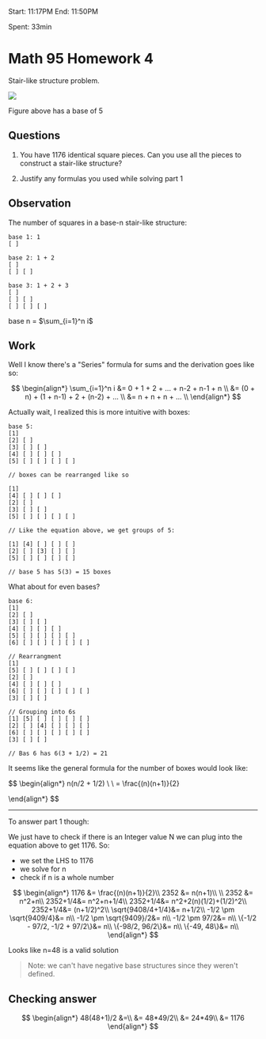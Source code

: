 Start: 11:17PM
End: 11:50PM

Spent: 33min

# Math 95 Homework 4

Stair-like structure problem.

![](images/2023-02-04-23-17-57.png)

Figure above has a base of 5

## Questions

1. You have 1176 identical square pieces. Can you use all the pieces to construct a stair-like structure?

2. Justify any formulas you used while solving part 1

## Observation

The number of squares in a base-n stair-like structure:
```
base 1: 1
[ ]

base 2: 1 + 2
[ ]
[ ] [ ]

base 3: 1 + 2 + 3
[ ]
[ ] [ ]
[ ] [ ] [ ] 

```

base n = $\sum_{i=1}^n i$

## Work

Well I know there's a "Series" formula for sums and the derivation goes like so:

$$
\begin{align*}
\sum_{i=1}^n i  &= 0 + 1 + 2 + ...  + n-2 + n-1 + n \\
                &= (0 + n) + (1 + n-1) + 2 + (n-2) + ...  \\
                &= n + n + n + ...  \\
\end{align*}
$$

Actually wait, I realized this is more intuitive with boxes:

```
base 5:
[1]
[2] [ ] 
[3] [ ] [ ] 
[4] [ ] [ ] [ ] 
[5] [ ] [ ] [ ] [ ] 

// boxes can be rearranged like so

[1]
[4] [ ] [ ] [ ] 
[2] [ ] 
[3] [ ] [ ] 
[5] [ ] [ ] [ ] [ ] 

// Like the equation above, we get groups of 5:

[1] [4] [ ] [ ] [ ] 
[2] [ ] [3] [ ] [ ] 
[5] [ ] [ ] [ ] [ ] 

// base 5 has 5(3) = 15 boxes
```

What about for even bases?
```
base 6:
[1]
[2] [ ] 
[3] [ ] [ ] 
[4] [ ] [ ] [ ] 
[5] [ ] [ ] [ ] [ ] 
[6] [ ] [ ] [ ] [ ] [ ]

// Rearrangment
[1]
[5] [ ] [ ] [ ] [ ] 
[2] [ ] 
[4] [ ] [ ] [ ] 
[6] [ ] [ ] [ ] [ ] [ ]
[3] [ ] [ ] 

// Grouping into 6s
[1] [5] [ ] [ ] [ ] [ ]
[2] [ ] [4] [ ] [ ] [ ]
[6] [ ] [ ] [ ] [ ] [ ]
[3] [ ] [ ]

// Bas 6 has 6(3 + 1/2) = 21
```

It seems like the general formula for the number of boxes would look like:

$$
\begin{align*}
n(n/2 + 1/2) \\
\\
= \frac{(n)(n+1)}{2}

\end{align*}
$$

---

To answer part 1 though:

We just have to check if there is an Integer value N we can plug into the equation above to get 1176. So:
- we set the LHS to 1176
- we solve for n
- check if n is a whole number

$$
\begin{align*}
1176    &= \frac{(n)(n+1)}{2}\\
2352    &= n(n+1)\\
\\
2352    &= n^2+n\\
2352+1/4&= n^2+n+1/4\\
2352+1/4&= n^2+2(n)(1/2)+(1/2)^2\\
2352+1/4&= (n+1/2)^2\\
\sqrt{9408/4+1/4}&= n+1/2\\
-1/2 \pm \sqrt{9409/4}&= n\\
-1/2 \pm \sqrt{9409}/2&= n\\
-1/2 \pm 97/2&= n\\
\{-1/2 - 97/2, -1/2 + 97/2\}&= n\\
\{-98/2, 96/2\}&= n\\
\{-49, 48\}&= n\\
\end{align*}
$$

Looks like n=48 is a valid solution

> Note: we can't have negative base structures since they weren't defined.

## Checking answer

$$
\begin{align*}
48(48+1)/2  &=\\
            &=  48*49/2\\
            &=  24*49\\
            &= 1176
\end{align*}
$$